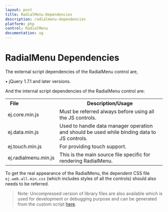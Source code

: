 ```yaml
---
layout: post
title: RadialMenu-Dependencies
description: radialmenu-dependencies
platform: php
control: RadialMenu
documentation: ug
---
```


# RadialMenu Dependencies

The external script dependencies of the RadialMenu control are,

•	jQuery 1.7.1 and later versions.

And the internal script dependencies of the RadialMenu control are:

<table>
<tr>
<th>
File                          </th><th>
Description/Usage</th></tr>
<tr>
<td>
ej.core.min.js</td><td>
Must be referred always before using all the JS controls.</td></tr>
<tr>
<td>
ej.data.min.js</td><td>
Used to handle data manager operation and should be used while binding data to JS controls.</td></tr>
<tr>
<td>
ej.touch.min.js</td><td>
For providing touch support.</td></tr>
<tr>
<td>
ej.radialmenu.min.js</td><td>
This is the main source file specific for rendering RadialMenu.</td></tr>
</table>
 
To get the real appearance of the RadialMenu, the dependent CSS file `ej.web.all.min.css` (which includes styles of all the controls) should also needs to be referred.

>Note: Uncompressed version of library files are also available which is used for development or debugging purpose and can be generated from the custom script [here](http://csg.syncfusion.com/).

